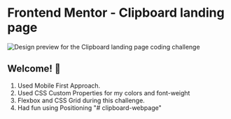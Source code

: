 # Frontend Mentor - Clipboard landing page

![Design preview for the Clipboard landing page coding challenge](./design/desktop-preview.jpg)

## Welcome! 👋

1. Used Mobile First Approach. 
3. Used CSS Custom Properties for my colors and font-weight 
2. Flexbox and CSS Grid during this challenge. 
3. Had fun using Positioning 
"# clipboard-webpage" 

